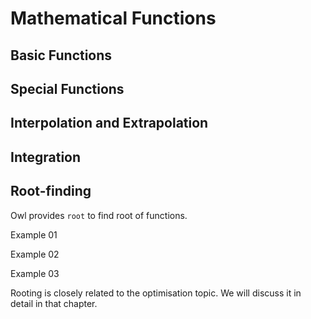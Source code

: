 # Mathematical Functions

## Basic Functions

## Special Functions

## Interpolation and Extrapolation

## Integration

## Root-finding

Owl provides `root` to find root of functions. 

Example 01 

Example 02

Example 03

Rooting is closely related to the optimisation topic. We will discuss it in detail in that chapter.

